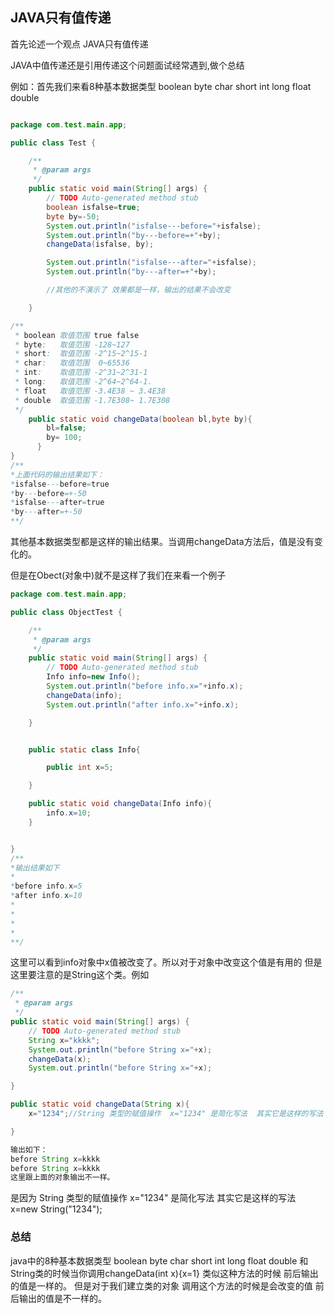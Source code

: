 ## JAVA只有值传递  ##

首先论述一个观点 JAVA只有值传递

JAVA中值传递还是引用传递这个问题面试经常遇到,做个总结

例如：首先我们来看8种基本数据类型 boolean byte char  short  int  long float double

```JAVA

package com.test.main.app;

public class Test {

	/**
	 * @param args
	 */
	public static void main(String[] args) {
		// TODO Auto-generated method stub
		boolean isfalse=true;
        byte by=-50;
        System.out.println("isfalse---before="+isfalse);
        System.out.println("by---before=+"+by);
        changeData(isfalse, by);

        System.out.println("isfalse---after="+isfalse);
        System.out.println("by---after=+"+by);

        //其他的不演示了 效果都是一样，输出的结果不会改变

	}

/**
 * boolean 取值范围 true false
 * byte:   取值范围 -128~127
 * short:  取值范围 -2^15~2^15-1
 * char:   取值范围  0~65536
 * int:    取值范围 -2^31~2^31-1
 * long:   取值范围 -2^64~2^64-1.
 * float   取值范围 -3.4E38 ~ 3.4E38
 * double  取值范围 -1.7E308~ 1.7E308
 */
    public static void changeData(boolean bl,byte by){
        bl=false;
        by= 100;
      }
}
/**
*上面代码的输出结果如下：
*isfalse---before=true
*by---before=+-50
*isfalse---after=true
*by---after=+-50
**/

```
其他基本数据类型都是这样的输出结果。当调用changeData方法后，值是没有变化的。

但是在Obect(对象中)就不是这样了我们在来看一个例子
```JAVA
package com.test.main.app;

public class ObjectTest {

	/**
	 * @param args
	 */
	public static void main(String[] args) {
		// TODO Auto-generated method stub
		Info info=new Info();
		System.out.println("before info.x="+info.x);
		changeData(info);
		System.out.println("after info.x="+info.x);

	}


	public static class Info{

		public int x=5;

	}

	public static void changeData(Info info){
		info.x=10;
	}


}
/**
*输出结果如下
*
*before info.x=5
*after info.x=10
*
*
*
*
**/
```
这里可以看到info对象中x值被改变了。所以对于对象中改变这个值是有用的
但是这里要注意的是String这个类。例如
```JAVA
/**
 * @param args
 */
public static void main(String[] args) {
	// TODO Auto-generated method stub
	String x="kkkk";
	System.out.println("before String x="+x);
	changeData(x);
	System.out.println("before String x="+x);

}

public static void changeData(String x){
	x="1234";//String 类型的赋值操作  x="1234" 是简化写法  其实它是这样的写法 x=new String("1234");

}

输出如下：
before String x=kkkk
before String x=kkkk
这里跟上面的对象输出不一样。
```

是因为 String 类型的赋值操作  x="1234" 是简化写法  其实它是这样的写法 x=new String("1234");


### 总结 ###

java中的8种基本数据类型 boolean byte char  short  int  long float double 和 String类的时候当你调用changeData(int x){x=1} 类似这种方法的时候 前后输出的值是一样的。
但是对于我们建立类的对象 调用这个方法的时候是会改变的值 前后输出的值是不一样的。
